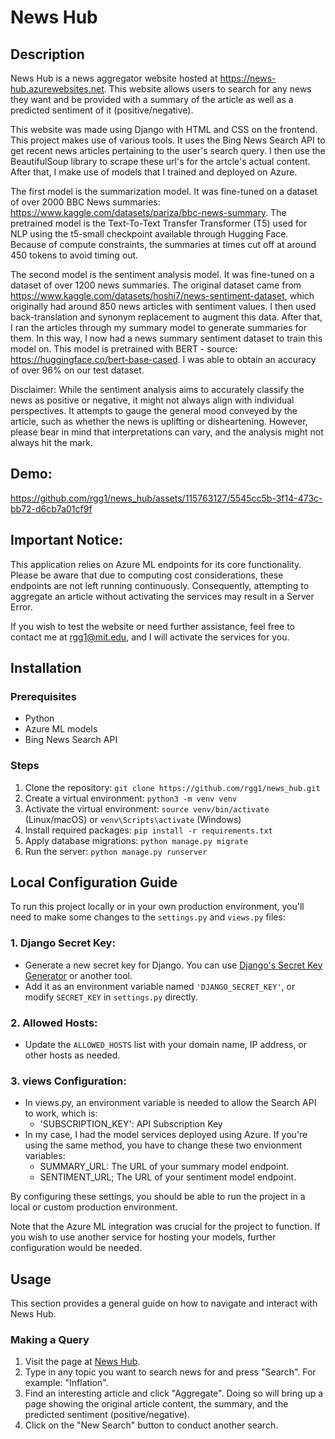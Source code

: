 # News Hub

## Description

News Hub is a news aggregator website hosted at https://news-hub.azurewebsites.net.
This website allows users to search for any news they want and be provided with a summary
of the article as well as a predicted sentiment of it (positive/negative).

This website was made using Django with HTML and CSS on the frontend. This project makes
use of various tools. It uses the Bing News Search API to get recent news articles pertaining
to the user's search query. I then use the BeautifulSoup library to scrape these url's for the
artcle's actual content. After that, I make use of models that I trained and deployed on Azure.

The first model is the summarization model. It was fine-tuned on a dataset of over 2000
BBC News summaries: https://www.kaggle.com/datasets/pariza/bbc-news-summary. The pretrained
model is the Text-To-Text Transfer Transformer (T5) used for NLP using the t5-small checkpoint 
available through Hugging Face. Because of compute constraints, the summaries at times cut off
at around 450 tokens to avoid timing out.

The second model is the sentiment analysis model. It was fine-tuned on a dataset of over 1200 news summaries.
The original dataset came from https://www.kaggle.com/datasets/hoshi7/news-sentiment-dataset, which originally had
around 850 news articles with sentiment values. I then used back-translation and synonym replacement to augment this data.
After that, I ran the articles through my summary model to generate summaries for them. In this way, I now had a news summary
sentiment dataset to train this model on. This model is pretrained with BERT - source: https://huggingface.co/bert-base-cased. I was able to obtain an accuracy of over 96% on our test dataset. 

Disclaimer: While the sentiment analysis aims to accurately classify the news as positive or negative, it might not always align with individual perspectives. It attempts to gauge the general mood conveyed by the article, such as whether the news is uplifting or disheartening. However, please bear in mind that interpretations can vary, and the analysis might not always hit the mark.

## Demo:

https://github.com/rgg1/news_hub/assets/115763127/5545cc5b-3f14-473c-bb72-d6cb7a01cf9f

## Important Notice:

This application relies on Azure ML endpoints for its core functionality. Please be aware that due to computing cost considerations, these endpoints are not left running continuously. Consequently, attempting to aggregate an article without activating the services may result in a Server Error.

If you wish to test the website or need further assistance, feel free to contact me at rgg1@mit.edu, and I will activate the services for you.

## Installation

### Prerequisites
- Python
- Azure ML models
- Bing News Search API

### Steps
1. Clone the repository: `git clone https://github.com/rgg1/news_hub.git`
2. Create a virtual environment: `python3 -m venv venv`
3. Activate the virtual environment: `source venv/bin/activate` (Linux/macOS) or `venv\Scripts\activate` (Windows)
4. Install required packages: `pip install -r requirements.txt`
5. Apply database migrations: `python manage.py migrate`
6. Run the server: `python manage.py runserver`

## Local Configuration Guide

To run this project locally or in your own production environment, you'll need to make some changes to the `settings.py` and `views.py` files:

### 1. **Django Secret Key**:
   - Generate a new secret key for Django. You can use [Django's Secret Key Generator](https://djecrety.ir/) or another tool.
   - Add it as an environment variable named `'DJANGO_SECRET_KEY'`, or modify `SECRET_KEY` in `settings.py` directly.

### 2. **Allowed Hosts**:
   - Update the `ALLOWED_HOSTS` list with your domain name, IP address, or other hosts as needed.

### 3. **views Configuration**:
   - In views.py, an environment variable is needed to allow the Search API to work, which is:
     - 'SUBSCRIPTION_KEY': API Subscription Key
   - In my case, I had the model services deployed using Azure. If you're using the same method, you have to change these two envionment variables:
     - SUMMARY_URL: The URL of your summary model endpoint.
     - SENTIMENT_URL; The URL of your sentiment model endpoint.

By configuring these settings, you should be able to run the project in a local or custom production environment.

Note that the Azure ML integration was crucial for the project to function. If you wish to use another service for
hosting your models, further configuration would be needed.

## Usage

This section provides a general guide on how to navigate and interact with News Hub.

### Making a Query
1. Visit the page at [News Hub](https://news-hub.azurewebsites.net).
2. Type in any topic you want to search news for and press "Search". For example: "Inflation".
3. Find an interesting article and click "Aggregate". Doing so will bring up a page
showing the original article content, the summary, and the predicted sentiment (positive/negative).
4. Click on the "New Search" button to conduct another search.
